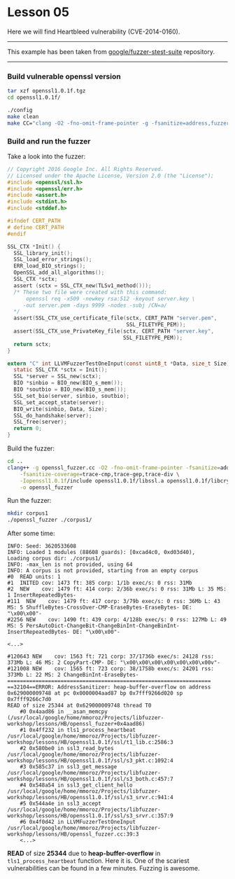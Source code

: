 # Lesson 05

Here we will find Heartbleed vulnerability (CVE-2014-0160).

***
This example has been taken from [google/fuzzer-stest-suite] repository.
***


### Build vulnerable openssl version

```bash
tar xzf openssl1.0.1f.tgz
cd openssl1.0.1f/

./config
make clean
make CC="clang -O2 -fno-omit-frame-pointer -g -fsanitize=address,fuzzer-no-link -fsanitize-coverage=trace-cmp,trace-gep,trace-div" -j$(nproc)
```

### Build and run the fuzzer

Take a look into the fuzzer:

```c
// Copyright 2016 Google Inc. All Rights Reserved.
// Licensed under the Apache License, Version 2.0 (the "License");
#include <openssl/ssl.h>
#include <openssl/err.h>
#include <assert.h>
#include <stdint.h>
#include <stddef.h>

#ifndef CERT_PATH
# define CERT_PATH
#endif

SSL_CTX *Init() {
  SSL_library_init();
  SSL_load_error_strings();
  ERR_load_BIO_strings();
  OpenSSL_add_all_algorithms();
  SSL_CTX *sctx;
  assert (sctx = SSL_CTX_new(TLSv1_method()));
  /* These two file were created with this command:
      openssl req -x509 -newkey rsa:512 -keyout server.key \
     -out server.pem -days 9999 -nodes -subj /CN=a/
  */
  assert(SSL_CTX_use_certificate_file(sctx, CERT_PATH "server.pem",
                                      SSL_FILETYPE_PEM));
  assert(SSL_CTX_use_PrivateKey_file(sctx, CERT_PATH "server.key",
                                     SSL_FILETYPE_PEM));
  return sctx;
}

extern "C" int LLVMFuzzerTestOneInput(const uint8_t *Data, size_t Size) {
  static SSL_CTX *sctx = Init();
  SSL *server = SSL_new(sctx);
  BIO *sinbio = BIO_new(BIO_s_mem());
  BIO *soutbio = BIO_new(BIO_s_mem());
  SSL_set_bio(server, sinbio, soutbio);
  SSL_set_accept_state(server);
  BIO_write(sinbio, Data, Size);
  SSL_do_handshake(server);
  SSL_free(server);
  return 0;
}
```

Build the fuzzer:

```bash
cd ..
clang++ -g openssl_fuzzer.cc -O2 -fno-omit-frame-pointer -fsanitize=address,fuzzer \
    -fsanitize-coverage=trace-cmp,trace-gep,trace-div \
    -Iopenssl1.0.1f/include openssl1.0.1f/libssl.a openssl1.0.1f/libcrypto.a \
    -o openssl_fuzzer
```

Run the fuzzer:

```bash
mkdir corpus1
./openssl_fuzzer ./corpus1/
```

After some time:

```
INFO: Seed: 3620533608
INFO: Loaded 1 modules (88608 guards): [0xcad4c0, 0xd03d40), 
Loading corpus dir: ./corpus1/
INFO: -max_len is not provided, using 64
INFO: A corpus is not provided, starting from an empty corpus
#0  READ units: 1
#1  INITED cov: 1473 ft: 385 corp: 1/1b exec/s: 0 rss: 31Mb
#2  NEW    cov: 1479 ft: 414 corp: 2/36b exec/s: 0 rss: 31Mb L: 35 MS: 1 InsertRepeatedBytes-
#111  NEW    cov: 1479 ft: 417 corp: 3/79b exec/s: 0 rss: 36Mb L: 43 MS: 5 ShuffleBytes-CrossOver-CMP-EraseBytes-EraseBytes- DE: "\x00\x00"-
#2256 NEW    cov: 1490 ft: 439 corp: 4/128b exec/s: 0 rss: 127Mb L: 49 MS: 5 PersAutoDict-ChangeBit-ChangeBinInt-ChangeBinInt-InsertRepeatedBytes- DE: "\x00\x00"-

<...>

#120643 NEW    cov: 1563 ft: 721 corp: 37/1736b exec/s: 24128 rss: 373Mb L: 46 MS: 2 CopyPart-CMP- DE: "\x00\x00\x00\x00\x00\x00\x00v"-
#121008 NEW    cov: 1565 ft: 723 corp: 38/1758b exec/s: 24201 rss: 373Mb L: 22 MS: 2 ChangeBinInt-EraseBytes-
=================================================================
==32104==ERROR: AddressSanitizer: heap-buffer-overflow on address 0x629000009748 at pc 0x0000004aad87 bp 0x7fff9266d020 sp 0x7fff9266c7d0
READ of size 25344 at 0x629000009748 thread T0
    #0 0x4aad86 in __asan_memcpy (/usr/local/google/home/mmoroz/Projects/libfuzzer-workshop/lessons/HB/openssl_fuzzer+0x4aad86)
    #1 0x4ff232 in tls1_process_heartbeat /usr/local/google/home/mmoroz/Projects/libfuzzer-workshop/lessons/HB/openssl1.0.1f/ssl/t1_lib.c:2586:3
    #2 0x580be0 in ssl3_read_bytes /usr/local/google/home/mmoroz/Projects/libfuzzer-workshop/lessons/HB/openssl1.0.1f/ssl/s3_pkt.c:1092:4
    #3 0x585c37 in ssl3_get_message /usr/local/google/home/mmoroz/Projects/libfuzzer-workshop/lessons/HB/openssl1.0.1f/ssl/s3_both.c:457:7
    #4 0x548a54 in ssl3_get_client_hello /usr/local/google/home/mmoroz/Projects/libfuzzer-workshop/lessons/HB/openssl1.0.1f/ssl/s3_srvr.c:941:4
    #5 0x544a4e in ssl3_accept /usr/local/google/home/mmoroz/Projects/libfuzzer-workshop/lessons/HB/openssl1.0.1f/ssl/s3_srvr.c:357:9
    #6 0x4f0d42 in LLVMFuzzerTestOneInput /usr/local/google/home/mmoroz/Projects/libfuzzer-workshop/lessons/HB/openssl_fuzzer.cc:39:3
    <...>
```

**READ** of size **25344** due to  **heap-buffer-overflow** in 
`tls1_process_heartbeat` function. Here it is. One of the scariest
vulnerabilities can be found in a few minutes. Fuzzing is awesome.


[Heartbleed]: https://en.wikipedia.org/wiki/Heartbleed
[google/fuzzer-stest-suite]: https://github.com/google/fuzzer-test-suite/blob/master/tutorial/libFuzzerTutorial.md#heartbleed

